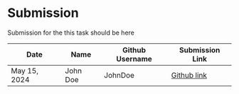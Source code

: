 # Submission

Submission for the this task should be here

| Date | Name | Github Username | Submission Link |
| ------ | ------ | ------ |  ------ |
| May 15, 2024 | John Doe | JohnDoe | [Github link](https://github.com/) |